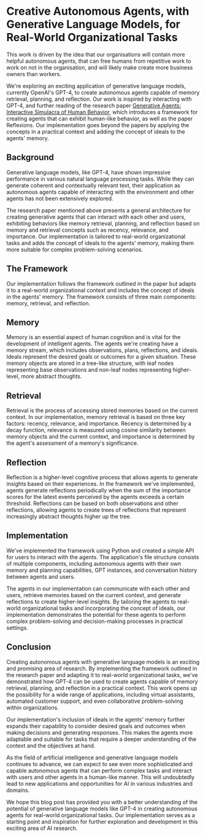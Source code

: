 # Creative Autonomous Agents, with Generative Language Models, for Real-World Organizational Tasks

This work is driven by the idea that our organisations will contain more helpful autonomous agents, that can free humans from repetitive work to work on not in the organisation, and will likely make create more business owners than workers. 

We're exploring an exciting application of generative language models, currently OpenAI's GPT-4, to create autonomous agents capable of memory retrieval, planning, and reflection. Our work is inspired by interacting with GPT-4, and further reading of the research paper [Generative Agents: Interactive Simulacra of Human Behavior](https://arxiv.org/pdf/2304.03442.pdf), which introduces a framework for creating agents that can exhibit human-like behavior, as well as the paper Reflexions. Our implementation goes beyond the papers by applying the concepts in a practical context and adding the concept of ideals to the agents' memory. 

## Background
Generative language models, like GPT-4, have shown impressive performance in various natural language processing tasks. While they can generate coherent and contextually relevant text, their application as autonomous agents capable of interacting with the environment and other agents has not been extensively explored.

The research paper mentioned above presents a general architecture for creating generative agents that can interact with each other and users, exhibiting behaviors like memory retrieval, planning, and reflection based on memory and retrieval concepts such as recency, relevance, and importance. Our implementation is tailored to real-world organizational tasks and adds the concept of ideals to the agents' memory, making them more suitable for complex problem-solving scenarios.

## The Framework
Our implementation follows the framework outlined in the paper but adapts it to a real-world organizational context and includes the concept of ideals in the agents' memory. The framework consists of three main components: memory, retrieval, and reflection.

## Memory
Memory is an essential aspect of human cognition and is vital for the development of intelligent agents. The agents we're creating have a memory stream, which includes observations, plans, reflections, and ideals. Ideals represent the desired goals or outcomes for a given situation. These memory objects are stored in a tree-like structure, with leaf nodes representing base observations and non-leaf nodes representing higher-level, more abstract thoughts.

## Retrieval
Retrieval is the process of accessing stored memories based on the current context. In our implementation, memory retrieval is based on three key factors: recency, relevance, and importance. Recency is determined by a decay function, relevance is measured using cosine similarity between memory objects and the current context, and importance is determined by the agent's assessment of a memory's significance.

## Reflection
Reflection is a higher-level cognitive process that allows agents to generate insights based on their experiences. In the framework we've implemented, agents generate reflections periodically when the sum of the importance scores for the latest events perceived by the agents exceeds a certain threshold. Reflections can be based on both observations and other reflections, allowing agents to create trees of reflections that represent increasingly abstract thoughts higher up the tree.

## Implementation
We've implemented the framework using Python and created a simple API for users to interact with the agents. The application's file structure consists of multiple components, including autonomous agents with their own memory and planning capabilities, GPT instances, and conversation history between agents and users.

The agents in our implementation can communicate with each other and users, retrieve memories based on the current context, and generate reflections to create higher-level insights. By tailoring the agents to real-world organizational tasks and incorporating the concept of ideals, our implementation demonstrates the potential for these agents to perform complex problem-solving and decision-making processes in practical settings.

## Conclusion
Creating autonomous agents with generative language models is an exciting and promising area of research. By implementing the framework outlined in the research paper and adapting it to real-world organizational tasks, we've demonstrated how GPT-4 can be used to create agents capable of memory retrieval, planning, and reflection in a practical context. This work opens up the possibility for a wide range of applications, including virtual assistants, automated customer support, and even collaborative problem-solving within organizations.

Our implementation's inclusion of ideals in the agents' memory further expands their capability to consider desired goals and outcomes when making decisions and generating responses. This makes the agents more adaptable and suitable for tasks that require a deeper understanding of the context and the objectives at hand.

As the field of artificial intelligence and generative language models continues to advance, we can expect to see even more sophisticated and capable autonomous agents that can perform complex tasks and interact with users and other agents in a human-like manner. This will undoubtedly lead to new applications and opportunities for AI in various industries and domains.

We hope this blog post has provided you with a better understanding of the potential of generative language models like GPT-4 in creating autonomous agents for real-world organizational tasks. Our implementation serves as a starting point and inspiration for further exploration and development in this exciting area of AI research.
